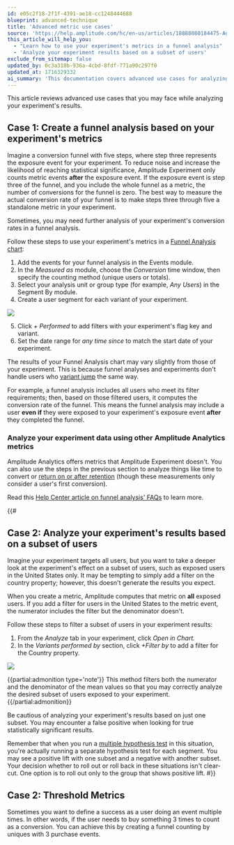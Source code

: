 ```yaml
---
id: e05c2f18-2f1f-4391-ae18-cc1248444688
blueprint: advanced-technique
title: 'Advanced metric use cases'
source: 'https://help.amplitude.com/hc/en-us/articles/18888080184475-Advanced-metric-use-cases-in-Amplitude-Experiment'
this_article_will_help_you:
  - "Learn how to use your experiment's metrics in a funnel analysis"
  - 'Analyze your experiment results based on a subset of users'
exclude_from_sitemap: false
updated_by: 0c3a318b-936a-4cbd-8fdf-771a90c297f0
updated_at: 1716329332
ai_summary: 'This documentation covers advanced use cases for analyzing experiment results in Amplitude. It explains how to create a funnel analysis based on experiment metrics, analyze experiment data with Amplitude Analytics metrics, and filter experiment results based on a subset of users. It also introduces the concept of threshold metrics, where success is defined by users performing an event multiple times. By following the steps provided, you can gain deeper insights into your experiment data and make informed decisions based on the results.'
---
```

This article reviews advanced use cases that you may face while analyzing your experiment's results. 

## Case 1: Create a funnel analysis based on your experiment's metrics

Imagine a conversion funnel with five steps, where step three represents the exposure event for your experiment. To reduce noise and increase the likelihood of reaching statistical significance, Amplitude Experiment only counts metric events **after** the exposure event. If the exposure event is step three of the funnel, and you include the whole funnel as a metric, the number of conversions for the funnel is zero. The best way to measure the actual conversion rate of your funnel is to make steps three through five a standalone metric in your experiment.

Sometimes, you may need further analysis of your experiment's conversion rates in a funnel analysis. 

Follow these steps to use your experiment's metrics in a [Funnel Analysis chart](/docs/analytics/charts/funnel-analysis/funnel-analysis-get-the-most):

1. Add the events for your funnel analysis in the Events module.
2. In the *Measured as* module, choose the *Conversion* time window, then specify the counting method (unique users or totals)*.*
3. Select your analysis unit or group type (for example, *Any Users*) in the Segment By module.
4. Create a user segment for each variant of your experiment.

  ![](/docs/output/img/advanced-techniques/20464390610203.png)

5. Click *+ Performed* to add filters with your experiment's flag key and variant.
6. Set the date range for *any time since* to match the start date of your experiment.

The results of your Funnel Analysis chart may vary slightly from those of your experiment. This is because funnel analyses and experiments don't handle users who [variant jump](/docs/feature-experiment/troubleshooting/variant-jumping) the same way. 

For example, a funnel analysis includes all users who meet its filter requirements; then, based on those filtered users, it computes the conversion rate of the funnel. This means the funnel analysis may include a user **even if** they were exposed to your experiment's exposure event **after** they completed the funnel. 

### Analyze your experiment data using other Amplitude Analytics metrics

Amplitude Analytics offers metrics that Amplitude Experiment doesn't. You can also use the steps in the previous section to analyze things like time to convert or [return on or after retention](/docs/analytics/charts/retention-analysis/retention-analysis-build) (though these measurements only consider a user's first conversion). 

Read this [Help Center article on funnel analysis' FAQs](https://help.amplitude.com/hc/en-us/articles/360054203872) to learn more.

{{#
## Case 2: Analyze your experiment's results based on a subset of users

Imagine your experiment targets all users, but you want to take a deeper look at the experiment's effect on a subset of users, such as exposed users in the United States only. It may be tempting to simply add a filter on the country property; however, this doesn't generate the results you expect. 

When you create a metric, Amplitude computes that metric on **all** exposed users. If you add a filter for users in the United States to the metric event, the numerator includes the filter but the denominator doesn't.

Follow these steps to filter a subset of users in your experiment results:

1. From the *Analyze* tab in your experiment, click *Open in Chart.*
2. In the *Variants performed by* section, click *+Filter by* to add a filter for the Country property.

![](/docs/output/img/advanced-techniques/20464386075547.png)

{{partial:admonition type='note'}}
This method filters both the numerator and the denominator of the mean values so that you may correctly analyze the desired subset of users exposed to your experiment. 
{{/partial:admonition}}

Be cautious of analyzing your experiment's results based on just one subset. You may encounter a false positive when looking for true statistically significant results.

Remember that when you run a [multiple hypothesis test](/docs/feature-experiment/advanced-techniques/multiple-hypothesis-testing) in this situation, you're actually running a separate hypothesis test for each segment. You may see a positive lift with one subset and a negative with another subset. Your decision whether to roll out or roll back in these situations isn't clear-cut. One option is to roll out only to the group that shows positive lift.
#}}

## Case 2: Threshold Metrics

Sometimes you want to define a success as a user doing an event multiple times. In other words, if the user needs to buy something 3 times to count as a conversion. You can achieve this by creating a funnel counting by uniques with 3 purchase events.
